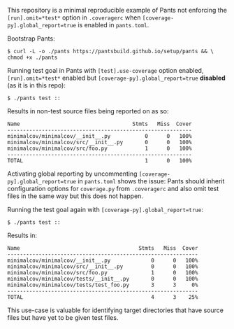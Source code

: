 This repository is a minimal reproducible example of Pants not enforcing the `[run].omit=*test*` option in `.coveragerc` when `[coverage-py].global_report=true` is enabled in `pants.toml`.

Bootstrap Pants:

```
$ curl -L -o ./pants https://pantsbuild.github.io/setup/pants && \
chmod +x ./pants
```

Running test goal in Pants with `[test].use-coverage` option enabled, `[run].omit=*test*` enabled but `[coverage-py].global_report=true` **disabled** (as it is in this repo):

```
$ ./pants test ::
```

Results in non-test source files being reported on as so:

```
Name                                    Stmts   Miss  Cover
-----------------------------------------------------------
minimalcov/minimalcov/__init__.py           0      0   100%
minimalcov/minimalcov/src/__init__.py       0      0   100%
minimalcov/minimalcov/src/foo.py            1      0   100%
-----------------------------------------------------------
TOTAL                                       1      0   100%
```

Activating global reporting by uncommenting `[coverage-py].global_report=true` in `pants.toml` shows the issue: Pants should inherit configuration options for `coverage.py` from `.coveragerc` and also omit test files in the same way but this does not happen.

Running the test goal again with `[coverage-py].global_report=true`:
```
$ ./pants test ::
```
Results in:
```
Name                                      Stmts   Miss  Cover
-------------------------------------------------------------
minimalcov/minimalcov/__init__.py             0      0   100%
minimalcov/minimalcov/src/__init__.py         0      0   100%
minimalcov/minimalcov/src/foo.py              1      0   100%
minimalcov/minimalcov/tests/__init__.py       0      0   100%
minimalcov/minimalcov/tests/test_foo.py       3      3     0%
-------------------------------------------------------------
TOTAL                                         4      3    25%
```


This use-case is valuable for identifying target directories that have source files but have yet to be given test files.